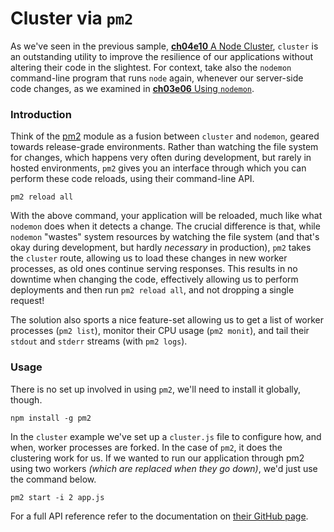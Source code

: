 # Cluster via `pm2`

As we've seen in the previous sample, [**ch04e10** A Node Cluster](https://github.com/bevacqua/buildfirst/tree/master/ch04/10_a-node-cluster "A Node Cluster"), `cluster` is an outstanding utility to improve the resilience of our applications without altering their code in the slightest. For context, take also the `nodemon` command-line program that runs `node` again, whenever our server-side code changes, as we examined in [**ch03e06** Using `nodemon`](https://github.com/bevacqua/buildfirst/tree/master/ch03/06_nodemon).

### Introduction

Think of the [pm2](https://github.com/Unitech/pm2) module as a fusion between `cluster` and `nodemon`, geared towards release-grade environments. Rather than watching the file system for changes, which happens very often during development, but rarely in hosted environments, `pm2` gives you an interface through which you can perform these code reloads, using their command-line API.

```shell
pm2 reload all
```

With the above command, your application will be reloaded, much like what `nodemon` does when it detects a change. The crucial difference is that, while `nodemon` "wastes" system resources by watching the file system (and that's okay during development, but hardly _necessary_ in production), `pm2` takes the `cluster` route, allowing us to load these changes in new worker processes, as old ones continue serving responses. This results in no downtime when changing the code, effectively allowing us to perform deployments and then run `pm2 reload all`, and not dropping a single request!

The solution also sports a nice feature-set allowing us to get a list of worker processes (`pm2 list`), monitor their CPU usage (`pm2 monit`), and tail their `stdout` and `stderr` streams (with `pm2 logs`).

### Usage

There is no set up involved in using `pm2`, we'll need to install it globally, though.

```shell
npm install -g pm2
```

In the `cluster` example we've set up a `cluster.js` file to configure how, and when, worker processes are forked. In the case of `pm2`, it does the clustering work for us. If we wanted to run our application through pm2 using two workers _(which are replaced when they go down)_, we'd just use the command below.

```shell
pm2 start -i 2 app.js
```

For a full API reference refer to the documentation on [their GitHub page](https://github.com/Unitech/pm2).
